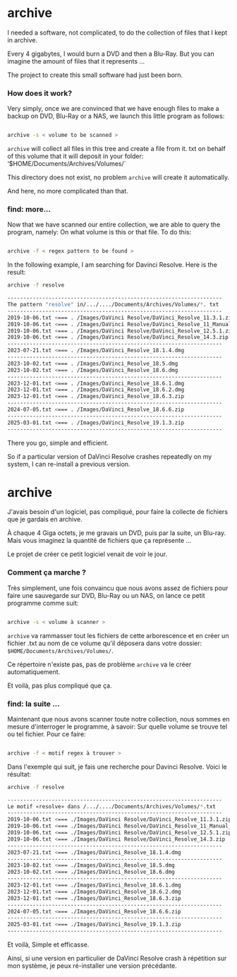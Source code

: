 # archive

I needed a software, not complicated, to do the collection of files that I kept in archive.

Every 4 gigabytes, I would burn a DVD and then a Blu-Ray. But you can imagine the amount of files that it represents ...

The project to create this small software had just been born.

### How does it work?

Very simply, once we are convinced that we have enough files to make a backup on DVD, Blu-Ray or a NAS, we launch this little program as follows:

```bash

archive -s < volume to be scanned >

```

`archive` will collect all files in this tree and create a file from it. txt on behalf of this volume that it will deposit in your folder: ‘$HOME/Documents/Archives/Volumes/`

This directory does not exist, no problem `archive` will create it automatically.

And here, no more complicated than that.

### find: more...

Now that we have scanned our entire collection, we are able to query the program, namely: On what volume is this or that file. To do this:

```bash

archive -f < regex pattern to be found >

```

In the following example, I am searching for Davinci Resolve. Here is the result:

```bash
archive -f resolve

--------------------------------------------------------------------
The pattern "resolve" in/.../..../Documents/Archives/Volumes/*. txt
--------------------------------------------------------------------
2019-10-06.txt <=== . /Images/DaVinci Resolve/DaVinci_Resolve_11.3.1.zip
2019-10-06.txt <=== . /Images/DaVinci Resolve/DaVinci_Resolve_11_Manual_2015-03-24.pdf
2019-10-06.txt <=== . /Images/DaVinci Resolve/DaVinci_Resolve_12.5.1.zip
2019-10-06.txt <=== . /Images/DaVinci Resolve/DaVinci_Resolve_14.3.zip
--------------------------------------------------------------------
2023-07-21.txt <=== . /Images/DaVinci_Resolve_18.1.4.dmg
--------------------------------------------------------------------
2023-10-02.txt <=== . /Images/DaVinci_Resolve_18.5.dmg
2023-10-02.txt <=== . /Images/DaVinci_Resolve_18.6.dmg
--------------------------------------------------------------------
2023-12-01.txt <=== . /Images/DaVinci_Resolve_18.6.1.dmg
2023-12-01.txt <=== . /Images/DaVinci_Resolve_18.6.2.dmg
2023-12-01.txt <=== . /Images/DaVinci_Resolve_18.6.3.zip
--------------------------------------------------------------------
2024-07-05.txt <=== . /Images/DaVinci_Resolve_18.6.6.zip
--------------------------------------------------------------------
2025-03-01.txt <=== . /Images/DaVinci_Resolve_19.1.3.zip
--------------------------------------------------------------------
```

There you go, simple and efficient.

So if a particular version of DaVinci Resolve crashes repeatedly on my system, I can re-install a previous version.


# archive

J'avais besoin d'un logiciel, pas compliqué, pour faire la collecte de fichiers que je gardais en archive.

À chaque 4 Giga octets, je me gravais un DVD, puis par la suite, un Blu-ray. Mais vous imaginez la quantité de fichiers que ça représente ...

Le projet de créer ce petit logiciel venait de voir le jour.

### Comment ça marche ?

Très simplement, une fois convaincu que nous avons assez de fichiers pour faire une sauvegarde sur DVD, Blu-Ray ou un NAS, on lance ce petit programme comme suit:

```bash

archive -s < volume à scanner >

```

`archive` va rammasser tout les fichiers de cette arborescence et en créer un fichier .txt au nom de ce volume qu'il déposera dans votre dossier: `$HOME/Documents/Archives/Volumes/`.

Ce répertoire n'existe pas, pas de problème `archive` va le créer automatiquement.

Et voilà, pas plus compliqué que ça.

### find: la suite ...

Maintenant que nous avons scanner toute notre collection, nous sommes en mesure d'interroger le programme, à savoir: Sur quelle volume se trouve tel ou tel fichier. Pour ce faire:

```bash

archive -f < motif regex à trouver >

```

Dans l'exemple qui suit, je fais une recherche pour Davinci Resolve. Voici le résultat:

```bash
archive -f resolve

--------------------------------------------------------------------
Le motif «resolve» dans /.../..../Documents/Archives/Volumes/*.txt
--------------------------------------------------------------------
2019-10-06.txt <=== ./Images/DaVinci Resolve/DaVinci_Resolve_11.3.1.zip
2019-10-06.txt <=== ./Images/DaVinci Resolve/DaVinci_Resolve_11_Manual_2015-03-24.pdf
2019-10-06.txt <=== ./Images/DaVinci Resolve/DaVinci_Resolve_12.5.1.zip
2019-10-06.txt <=== ./Images/DaVinci Resolve/DaVinci_Resolve_14.3.zip
--------------------------------------------------------------------
2023-07-21.txt <=== ./Images/DaVinci_Resolve_18.1.4.dmg
--------------------------------------------------------------------
2023-10-02.txt <=== ./Images/DaVinci_Resolve_18.5.dmg
2023-10-02.txt <=== ./Images/DaVinci_Resolve_18.6.dmg
--------------------------------------------------------------------
2023-12-01.txt <=== ./Images/DaVinci_Resolve_18.6.1.dmg
2023-12-01.txt <=== ./Images/DaVinci_Resolve_18.6.2.dmg
2023-12-01.txt <=== ./Images/DaVinci_Resolve_18.6.3.zip
--------------------------------------------------------------------
2024-07-05.txt <=== ./Images/DaVinci_Resolve_18.6.6.zip
--------------------------------------------------------------------
2025-03-01.txt <=== ./Images/DaVinci_Resolve_19.1.3.zip
--------------------------------------------------------------------
```

Et voilà, Simple et efficasse.

Ainsi, si une version en particulier de DaVinci Resolve crash à répétition sur mon système, je peux ré-installer une version précédante.
